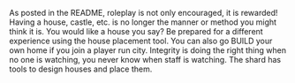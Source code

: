 As posted in the README, roleplay is not only encouraged, it is rewarded! Having a house, castle, etc. is no longer the manner or method you might think it is. You would like a house you say? Be prepared for a different experience using the house placement tool. You can also go BUILD your own home if you join a player run city. Integrity is doing the right thing when no one is watching, you never know when staff is watching. The shard has tools to design houses and place them.

